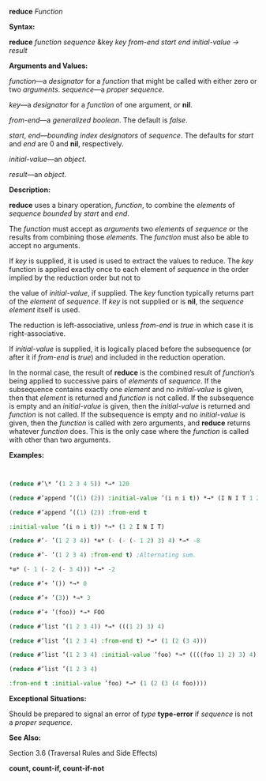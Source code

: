 **reduce** *Function* 



**Syntax:** 



**reduce** *function sequence* &amp;key *key from-end start end initial-value → result* 



**Arguments and Values:** 



*function*—a *designator* for a *function* that might be called with either zero or two *arguments*. *sequence*—a *proper sequence*. 



*key*—a *designator* for a *function* of one argument, or **nil**. 



*from-end*—a *generalized boolean*. The default is *false*. 



*start*, *end*—*bounding index designators* of *sequence*. The defaults for *start* and *end* are 0 and **nil**, respectively. 



*initial-value*—an *object*. 



*result*—an *object*. 



**Description:** 



**reduce** uses a binary operation, *function*, to combine the *elements* of *sequence bounded* by *start* and *end*. 



The *function* must accept as *arguments* two *elements* of *sequence* or the results from combining those *elements*. The *function* must also be able to accept no arguments. 



If *key* is supplied, it is used is used to extract the values to reduce. The *key* function is applied exactly once to each element of *sequence* in the order implied by the reduction order but not to 







 



 



the value of *initial-value*, if supplied. The *key* function typically returns part of the *element* of *sequence*. If *key* is not supplied or is **nil**, the *sequence element* itself is used. 



The reduction is left-associative, unless *from-end* is *true* in which case it is right-associative. 



If *initial-value* is supplied, it is logically placed before the subsequence (or after it if *from-end* is *true*) and included in the reduction operation. 



In the normal case, the result of **reduce** is the combined result of *function*’s being applied to successive pairs of *elements* of *sequence*. If the subsequence contains exactly one *element* and no *initial-value* is given, then that *element* is returned and *function* is not called. If the subsequence is empty and an *initial-value* is given, then the *initial-value* is returned and *function* is not called. If the subsequence is empty and no *initial-value* is given, then the *function* is called with zero arguments, and **reduce** returns whatever *function* does. This is the only case where the *function* is called with other than two arguments. 



**Examples:**
```lisp
 

(reduce #’\* ’(1 2 3 4 5)) *→* 120 

(reduce #’append ’((1) (2)) :initial-value ’(i n i t)) *→* (I N I T 1 2) 

(reduce #’append ’((1) (2)) :from-end t 

:initial-value ’(i n i t)) *→* (1 2 I N I T) 

(reduce #’- ’(1 2 3 4)) *≡* (- (- (- 1 2) 3) 4) *→* -8 

(reduce #’- ’(1 2 3 4) :from-end t) ;Alternating sum. 

*≡* (- 1 (- 2 (- 3 4))) *→* -2 

(reduce #’+ ’()) *→* 0 

(reduce #’+ ’(3)) *→* 3 

(reduce #’+ ’(foo)) *→* FOO 

(reduce #’list ’(1 2 3 4)) *→* (((1 2) 3) 4) 

(reduce #’list ’(1 2 3 4) :from-end t) *→* (1 (2 (3 4))) 

(reduce #’list ’(1 2 3 4) :initial-value ’foo) *→* ((((foo 1) 2) 3) 4) 

(reduce #’list ’(1 2 3 4) 

:from-end t :initial-value ’foo) *→* (1 (2 (3 (4 foo)))) 


```
**Exceptional Situations:** 



Should be prepared to signal an error of *type* **type-error** if *sequence* is not a *proper sequence*. 



**See Also:** 



Section 3.6 (Traversal Rules and Side Effects) 







 



 



**count, count-if, count-if-not** 



